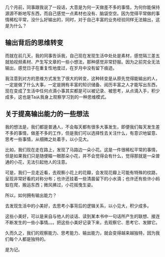 几个月前，同事跟我说了一段话，大意是为何一天做差不多的事情，为何你能保持源源不断地写东西，而自己感觉一点素材也没有、脑袋空空。因为觉得平常做的事情稀松平常，没什么好输出的，同时，对于自己丰富的业务经验同样无法输出，这是为什么？

## 输出背后的思维转变

而就在前几天，我的同事告诉我，自己现在发现生活中处处是素材，感觉隔三差五就拍视频素材、产生写文章的一些小想法，那种感觉非常舒服。因为之前完全无法输出，感觉日子在重复性地度过，在岁月中没有留下痕迹。

我注意到对方的思维方式发生了很大的转变，这种转变是从原先觉得能输出的人，一定是做了什么大事，一定是拥有丰富的知识储备、阅历丰富之人才能写出东西，现在变成了生活中任何点滴小事其实都是可以被记录、被思考，从点滴入手，积少成多，这也是Ta从我身上观察学习到的一种思维模式。

## 关于提高输出能力的一些想法

我的想法是，我们都是普通人，不会每天都有很多大事发生，即便我们每天发生差不多的事情，做差不多的工作，但是我们可以选择性去关注什么，有意识地留意、思考一些事情，从细微之处着手，以小见大。

比如，我们现在走在路上，发现了马路边一朵小花。这是一件很稀松平常的事情，但是如果我们只是随便瞄一眼那朵小花，并不会觉得会有什么，觉得那就是一朵普通的小花，无法引起他人的注意。

可是，我们一旦走近看，去观察小花上的花瓣，会发现花瓣上可能有特殊的纹路，呈现非常好看的对称分布；也许还挂着一些清晨留下的小水滴；也许还有些许小蚂蚁在爬，搬运东西；微风拂过，小花摇曳生姿。

所以，如何拥有输出能力？

去发现生活中的小美好，去思考小事背后的逻辑关系，以小见大，积少成多。

这些小美好，可以是来自与他人的谈话、读到某本书中一句话所产生的联想、接连不断发生的一些小事情。。。把这些小美好记录下来，去观察它、思考它、发酵它。

久而久之，我们的观察能力、思考能力、输出能力，就会变得越来越独特，因为我们每个人都是独特的。

是为记。